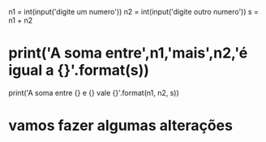 n1 = int(input('digite um numero'))
n2 = int(input('digite outro numero'))
s = n1 + n2
# print('A soma entre',n1,'mais',n2,'é igual a {}'.format(s))
print('A soma entre {} e {} vale {}'.format(n1, n2, s))
# vamos fazer algumas alterações